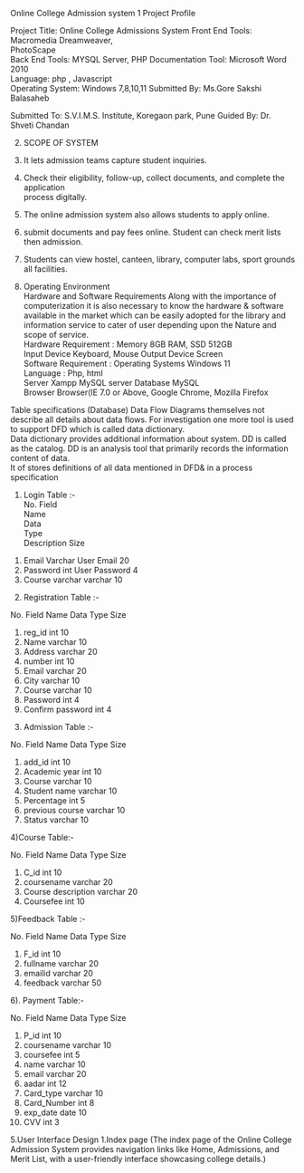 Online College Admission system
1 Project Profile  
  
Project Title:  Online College Admissions System 
Front End Tools:  Macromedia Dreamweaver,  
PhotoScape  
Back End Tools:  MYSQL Server, PHP 
Documentation Tool:  Microsoft Word 2010  
Language:     php , Javascript  
Operating System:  Windows 7,8,10,11 
Submitted By:  Ms.Gore Sakshi Balasaheb  
 
Submitted To:  S.V.I.M.S. Institute, Koregaon park, Pune 
Guided By:  Dr. Shveti Chandan

2. SCOPE OF SYSTEM 
1. It lets admission teams capture student inquiries. 
2. Check their eligibility, follow-up, collect documents, and complete the application           
process digitally. 
3. The online admission system also allows students  to apply online. 
4. submit documents and pay fees online. Student can check merit lists then 
admission. 
5. Students can view hostel, canteen, library, computer labs, sport 
grounds all facilities.

3. Operating Environment  
Hardware and Software  Requirements 
Along with the importance of computerization it is also necessary to know the hardware & software available in the market which can be easily 
adopted for the library and information service to cater of user depending upon the Nature and scope of service.   
Hardware Requirement :  Memory  8GB RAM, SSD 512GB  
Input Device  Keyboard, Mouse  Output Device  Screen  
Software Requirement :  Operating Systems  Windows 11  
Language : Php, html  
Server  Xampp MySQL server 
Database  MySQL  
Browser  Browser(IE 7.0 or Above, Google Chrome, 
Mozilla Firefox

 Table specifications (Database) 
Data Flow Diagrams themselves not describe all details about data flows. For 
investigation one more tool is used to support DFD which is called data 
dictionary.   
Data dictionary provides additional information about system. DD is called as 
the catalog. DD is an analysis tool that primarily records the information 
content of data.   
It of stores definitions of all data mentioned in DFD& in a process specification  
1) Login Table :-     
No.   Field   
Name    
 Data   
Type    
Description   Size   
1.  Email  Varchar  User Email  20  
2.  Password  int  User Password  4  
3.  Course  varchar  varchar  10 
 
 2)   Registration Table :-   
  
No.    Field Name   Data Type    Size   
1.   reg_id   int    10    
2.   Name   varchar   10   
3.   Address  varchar   20  
4.  number  int  10  
5.   Email  varchar   20   
6.  City  varchar  10  
7.   Course   varchar  10   
8.   Password  int   4  
9.   Confirm password  int   4  
 
 
3) Admission Table :-     
  
No.   Field Name   Data Type   Size   
1.   add_id   int   10   
2.   Academic year   int  10   
3.   Course   varchar  10  
4.   Student name   varchar  10   
5.   Percentage   int  5  
6.  previous course  varchar  10  
7.  Status   varchar  10      
 
 
4)Course Table:-  
            
No.   Field Name   Data Type   Size   
1.   C_id  int   10  
2.   coursename  varchar   20   
3.   Course description   varchar  20   
4.   Coursefee  int  10  
  
 
5)Feedback Table :-   
  
No.   Field Name   Data Type   Size   
1.   F_id   int   10   
2.   fullname   varchar   20   
3.   emailid  varchar   20   
4.  feedback  varchar  50    
  
  
 
6). Payment Table:-  
  
No.   Field Name   Data Type   Size   
1.   P_id   int   10   
2.   coursename   varchar   10   
3.  coursefee  int  5  
4.   name  varchar  10  
5.   email  varchar  20  
6.   aadar  int  12  
7.  Card_type  varchar  10  
8.  Card_Number  int  8  
9.  exp_date  date  10  
10.  CVV  int  3

5.User Interface Design 
1.Index page (The index page of the Online College Admission System provides navigation links like Home, 
Admissions, and Merit List, with a user-friendly interface showcasing college details.) 
    

